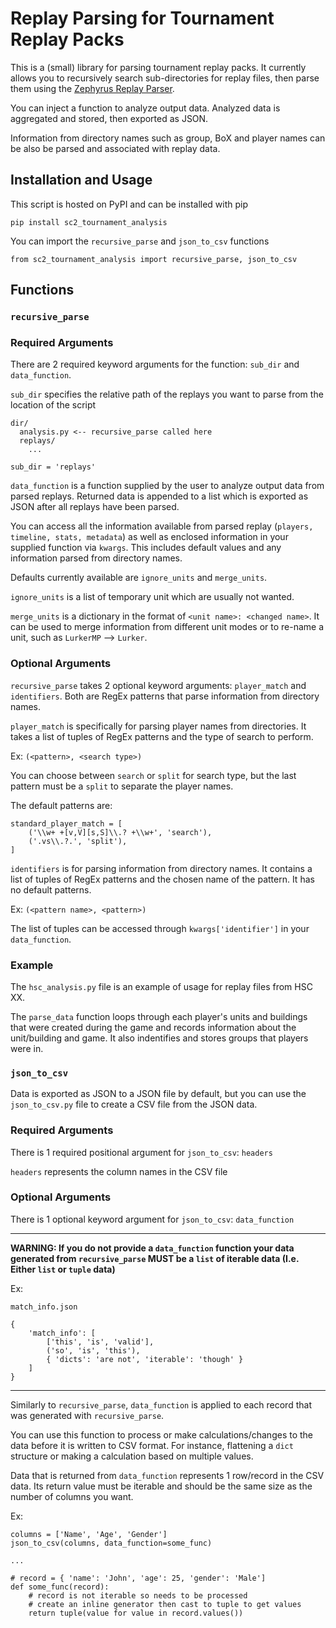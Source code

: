 # Replay Parsing for Tournament Replay Packs

This is a (small) library for parsing tournament replay packs. It currently allows you to recursively search sub-directories for replay files, then parse them using the [Zephyrus Replay Parser](https://github.com/ZephyrBlu/zephyrus-sc2-parser).

You can inject a function to analyze output data. Analyzed data is aggregated and stored, then exported as JSON.

Information from directory names such as group, BoX and player names can be also be parsed and associated with replay data.

## Installation and Usage

This script is hosted on PyPI and can be installed with pip

`pip install sc2_tournament_analysis`

You can import the `recursive_parse` and `json_to_csv` functions

`from sc2_tournament_analysis import recursive_parse, json_to_csv`

## Functions

### `recursive_parse`

### Required Arguments

There are 2 required keyword arguments for the function: `sub_dir` and `data_function`.

`sub_dir` specifies the relative path of the replays you want to parse from the location of the script

    dir/
      analysis.py <-- recursive_parse called here
      replays/
        ...
    
    sub_dir = 'replays'

`data_function` is a function supplied by the user to analyze output data from parsed replays. Returned data is appended to a list which is exported as JSON after all replays have been parsed.

You can access all the information available from parsed replay (`players, timeline, stats, metadata`) as well as enclosed information in your supplied function via `kwargs`. This includes default values and any information parsed from directory names.

Defaults currently available are `ignore_units` and `merge_units`.

`ignore_units` is a list of temporary unit which are usually not wanted.

`merge_units` is a dictionary in the format of `<unit name>: <changed name>`. It can be used to merge information from different unit modes or to re-name a unit, such as `LurkerMP` --> `Lurker`.

### Optional Arguments

`recursive_parse` takes 2 optional keyword arguments: `player_match` and `identifiers`. Both are RegEx patterns that parse information from directory names.

`player_match` is specifically for parsing player names from directories. It takes a list of tuples of RegEx patterns and the type of search to perform.

Ex: `(<pattern>, <search type>)`

You can choose between `search` or `split` for search type, but the last pattern must be a `split` to separate the player names.

The default patterns are:

    standard_player_match = [
        ('\\w+ +[v,V][s,S]\\.? +\\w+', 'search'),
        ('.vs\\.?.', 'split'),
    ]
    
`identifiers` is for parsing information from directory names. It contains a list of tuples of RegEx patterns and the chosen name of the pattern. It has no default patterns.

Ex: `(<pattern name>, <pattern>)`

The list of tuples can be accessed through `kwargs['identifier']` in your `data_function`.

### Example

The `hsc_analysis.py` file is an example of usage for replay files from HSC XX.

The `parse_data` function loops through each player's units and buildings that were created during the game and records information about the unit/building and game. It also indentifies and stores groups that players were in.

### `json_to_csv`

Data is exported as JSON to a JSON file by default, but you can use the `json_to_csv.py` file to create a CSV file from the JSON data.

### Required Arguments

There is 1 required positional argument for `json_to_csv`: `headers`

`headers` represents the column names in the CSV file

### Optional Arguments

There is 1 optional keyword argument for `json_to_csv`: `data_function`

-----

**WARNING: If you do not provide a `data_function` function your data generated from `recursive_parse` MUST be a `list` of iterable data (I.e. Either `list` or `tuple` data)**

Ex:

    match_info.json
    
    {
        'match_info': [
            ['this', 'is', 'valid'],
            ('so', 'is', 'this'),
            { 'dicts': 'are not', 'iterable': 'though' }
        ]
    }

-----

Similarly to `recursive_parse`, `data_function` is applied to each record that was generated with `recursive_parse`.

You can use this function to process or make calculations/changes to the data before it is written to CSV format. For instance, flattening a `dict` structure or making a calculation based on multiple values.

Data that is returned from `data_function` represents 1 row/record in the CSV data. Its return value must be iterable and should be the same size as the number of columns you want.

Ex:

    columns = ['Name', 'Age', 'Gender']
    json_to_csv(columns, data_function=some_func)
    
    ...
    
    # record = { 'name': 'John', 'age': 25, 'gender': 'Male']
    def some_func(record):
        # record is not iterable so needs to be processed
        # create an inline generator then cast to tuple to get values
        return tuple(value for value in record.values())
    
